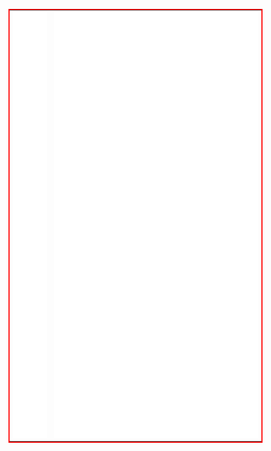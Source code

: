 <div style="margin-top: 0;">

<table style="border: solid red  2px;">

<tr>
<td>
<a href="##"> <img src="./github-metrics.svg" width="100%">
</a>
</td>
  <td>
<a href="##"> <img src="./metrics.terminal.svg" width="100%">
</a>
</td>
</tr>
</table>

</div>
